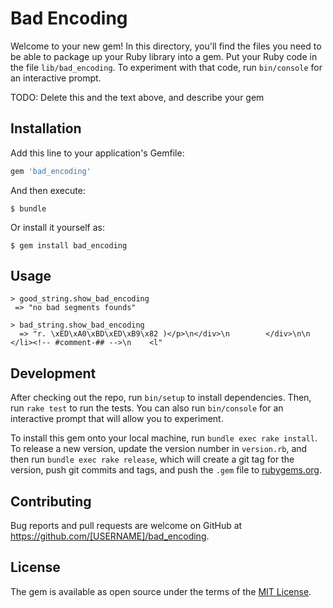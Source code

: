 # Bad Encoding

Welcome to your new gem! In this directory, you'll find the files you need to be able to package up your Ruby library into a gem. Put your Ruby code in the file `lib/bad_encoding`. To experiment with that code, run `bin/console` for an interactive prompt.

TODO: Delete this and the text above, and describe your gem

## Installation

Add this line to your application's Gemfile:

```ruby
gem 'bad_encoding'
```

And then execute:

    $ bundle

Or install it yourself as:

    $ gem install bad_encoding

## Usage

    > good_string.show_bad_encoding
     => "no bad segments founds"
   
    > bad_string.show_bad_encoding
      => "r. \xED\xA0\xBD\xED\xB9\x82 )</p>\n</div>\n        </div>\n\n    </li><!-- #comment-## -->\n    <l" 

## Development

After checking out the repo, run `bin/setup` to install dependencies. Then, run `rake test` to run the tests. You can also run `bin/console` for an interactive prompt that will allow you to experiment.

To install this gem onto your local machine, run `bundle exec rake install`. To release a new version, update the version number in `version.rb`, and then run `bundle exec rake release`, which will create a git tag for the version, push git commits and tags, and push the `.gem` file to [rubygems.org](https://rubygems.org).

## Contributing

Bug reports and pull requests are welcome on GitHub at https://github.com/[USERNAME]/bad_encoding.


## License

The gem is available as open source under the terms of the [MIT License](http://opensource.org/licenses/MIT).

